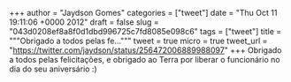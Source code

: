
+++
author = "Jaydson Gomes"
categories = ["tweet"]
date = "Thu Oct 11 19:11:06 +0000 2012"
draft = false
slug = "043d0208ef8a8f0d1dbd996725c7fd8085e098c6"
tags = ["tweet"]
title = """Obrigado a todos pelas fe..."""
tweet = true
micro = true
tweet_url = "https://twitter.com/jaydson/status/256472006889988097"
+++
Obrigado a todos pelas felicitações, e obrigado ao Terra por liberar o funcionário no dia do seu aniversário :)
